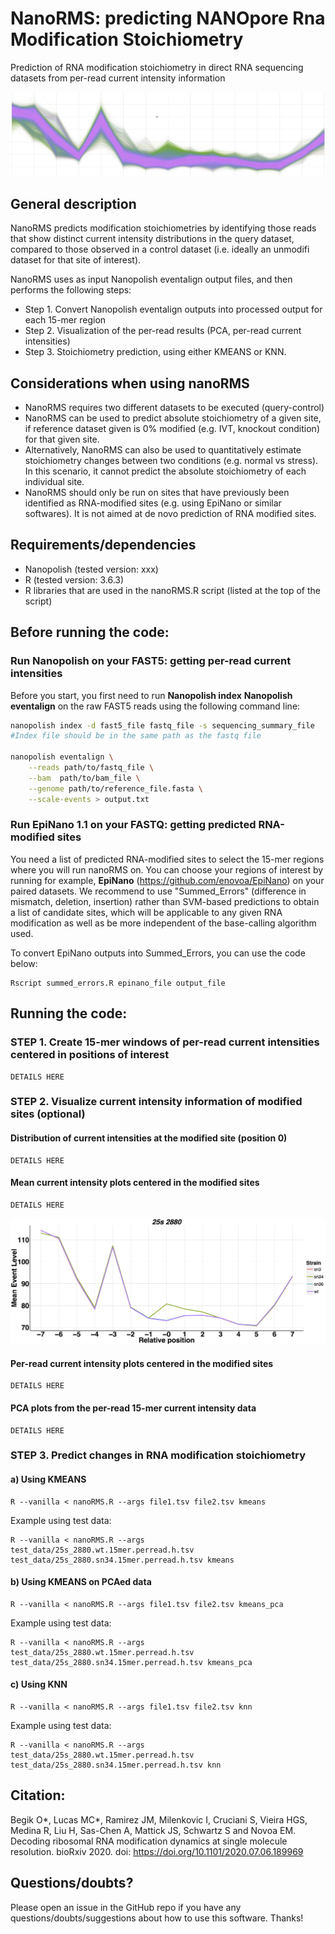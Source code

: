 # NanoRMS: predicting NANOpore Rna Modification Stoichiometry
Prediction of RNA modification stoichiometry in direct RNA sequencing datasets from per-read current intensity information 

![alt text](./img/init_fig.png "init_fig")


## General description
NanoRMS predicts modification stoichiometries by identifying those reads that show distinct current intensity distributions in the query dataset, compared to those observed in a control dataset (i.e. ideally an unmodifi dataset for that site of interest).

NanoRMS uses as input Nanopolish eventalign output files, and then performs the following steps:

* Step 1.  Convert Nanopolish eventalign outputs into processed output for each 15-mer region 
* Step 2. Visualization of the per-read results (PCA, per-read current intensities)
* Step 3. Stoichiometry prediction, using either KMEANS or KNN.

## Considerations when using nanoRMS 
* NanoRMS requires two different datasets to be executed (query-control)
* NanoRMS can be used to predict absolute stoichiometry of a given site, if reference dataset given is 0% modified (e.g. IVT, knockout condition) for that given site.
* Alternatively, NanoRMS can also be used to quantitatively estimate stoichiometry changes between two conditions (e.g. normal vs stress). In this scenario, it cannot predict the absolute stoichiometry of each individual site.
* NanoRMS should only be run on sites that have previously been identified as RNA-modified sites (e.g. using EpiNano or similar softwares). It is not aimed at  de novo prediction of RNA modified sites. 

## Requirements/dependencies

* Nanopolish (tested version: xxx)
* R (tested version: 3.6.3)
* R libraries that are used in the nanoRMS.R script (listed at the top of the script) 

## Before running the code:

### Run Nanopolish on your FAST5: getting per-read current intensities
Before you start, you first need to run **Nanopolish index** **Nanopolish eventalign** on the raw FAST5 reads using the following command line: 

```bash
nanopolish index -d fast5_file fastq_file -s sequencing_summary_file
#Index file should be in the same path as the fastq file

nanopolish eventalign \
    --reads path/to/fastq_file \
    --bam  path/to/bam_file \
    --genome path/to/reference_file.fasta \
    --scale-events > output.txt
```

### Run EpiNano 1.1 on your FASTQ: getting predicted RNA-modified sites
You need a list of predicted RNA-modified sites to select the 15-mer regions where you will run nanoRMS on. You can choose your regions of interest by running for example, **EpiNano** (https://github.com/enovoa/EpiNano) on your paired datasets. We recommend to use "Summed_Errors" (difference in mismatch, deletion, insertion) rather than SVM-based predictions to obtain a list of candidate sites, which will be applicable to any given RNA modification as well as be more independent of the base-calling algorithm used. 

To convert EpiNano outputs into Summed_Errors, you can use the code below: 
```
Rscript summed_errors.R epinano_file output_file
```

## Running the code:


### STEP 1. Create 15-mer windows of per-read current intensities centered in positions of interest


```
DETAILS HERE
```


### STEP 2. Visualize current intensity information of modified sites (optional)

#### Distribution of current intensities at the modified site (position 0)
```
DETAILS HERE
```

#### Mean current intensity plots centered in the modified sites
```
DETAILS HERE
```

![alt text](./img/mean_current.png "Mean_current")


#### Per-read current intensity plots centered in the modified sites
```
DETAILS HERE
```

#### PCA plots from the per-read 15-mer current intensity data
```
DETAILS HERE
```


### STEP 3. Predict changes in RNA modification stoichiometry

#### a) Using KMEANS 

```
R --vanilla < nanoRMS.R --args file1.tsv file2.tsv kmeans
```

Example using test data:
```
R --vanilla < nanoRMS.R --args test_data/25s_2880.wt.15mer.perread.h.tsv test_data/25s_2880.sn34.15mer.perread.h.tsv kmeans
```


#### b) Using KMEANS on PCAed data
```
R --vanilla < nanoRMS.R --args file1.tsv file2.tsv kmeans_pca
```
Example using test data:
```
R --vanilla < nanoRMS.R --args test_data/25s_2880.wt.15mer.perread.h.tsv test_data/25s_2880.sn34.15mer.perread.h.tsv kmeans_pca
```

#### c) Using KNN

```
R --vanilla < nanoRMS.R --args file1.tsv file2.tsv knn
```
Example using test data:
```
R --vanilla < nanoRMS.R --args test_data/25s_2880.wt.15mer.perread.h.tsv test_data/25s_2880.sn34.15mer.perread.h.tsv knn
```
## Citation: 

Begik O*, Lucas MC*, Ramirez JM, Milenkovic I, Cruciani S, Vieira HGS, Medina R, Liu H, Sas-Chen A, Mattick JS, Schwartz S and Novoa EM. Decoding ribosomal RNA modification dynamics at single molecule resolution. bioRxiv 2020. doi: https://doi.org/10.1101/2020.07.06.189969

## Questions/doubts?
Please open an issue in the GitHub repo if you have any questions/doubts/suggestions about how to use this software. Thanks!
